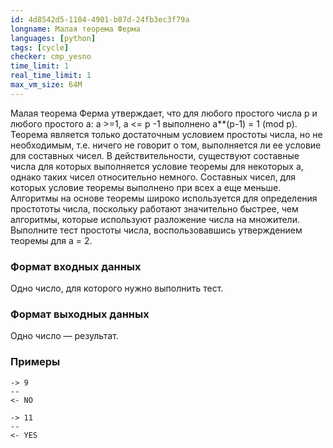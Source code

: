 ```yaml
---
id: 4d8542d5-1104-4901-b87d-24fb3ec3f79a
longname: Малая теорема Ферма
languages: [python]
tags: [cycle]
checker: cmp_yesno
time_limit: 1
real_time_limit: 1
max_vm_size: 64M
---
```



Малая теорема Ферма утверждает, что для любого простого числа p и любого
простого а: a >=1, a <= p -1 выполнено a**(p-1) = 1 (mod p).
Теорема является только достаточным условием простоты числа,
но не необходимым, т.е. ничего не говорит о том, выполняется ли ее
условие для составных чисел. В действительности, существуют составные
числа для которых выполняется условие теоремы для некоторых а,
однако таких чисел относительно немного. Составных чисел, для которых
условие теоремы выполнено при всех а еще меньше.
Алгоритмы на основе теоремы широко используется для определения
простототы числа, поскольку работают значительно быстрее,
чем алгоритмы, которые используют разложение числа на множители.
Выполните тест простоты числа,
воспользовавшись утверждением теоремы для a = 2.

### Формат входных данных

Одно число, для которого нужно выполнить тест.

### Формат выходных данных

Одно число — результат.

### Примеры

```
-> 9
--
<- NO
```

```
-> 11
--
<- YES
```
